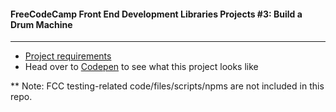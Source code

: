 #### FreeCodeCamp Front End Development Libraries Projects #3: Build a Drum Machine
---
- [Project requirements](https://www.freecodecamp.org/learn/front-end-development-libraries/front-end-development-libraries-projects/build-a-drum-machine)
- Head over to [Codepen](https://codepen.io/Chung-Songyu/full/eYdvGWN) to see what this project looks like

** Note: FCC testing-related code/files/scripts/npms are not included in this repo.
